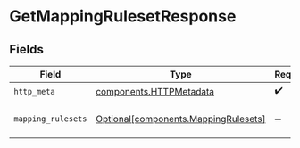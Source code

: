 # GetMappingRulesetResponse


## Fields

| Field                                                                              | Type                                                                               | Required                                                                           | Description                                                                        |
| ---------------------------------------------------------------------------------- | ---------------------------------------------------------------------------------- | ---------------------------------------------------------------------------------- | ---------------------------------------------------------------------------------- |
| `http_meta`                                                                        | [components.HTTPMetadata](../../models/components/httpmetadata.md)                 | :heavy_check_mark:                                                                 | N/A                                                                                |
| `mapping_rulesets`                                                                 | [Optional[components.MappingRulesets]](../../models/components/mappingrulesets.md) | :heavy_minus_sign:                                                                 | a list of MappingRuleset objects                                                   |